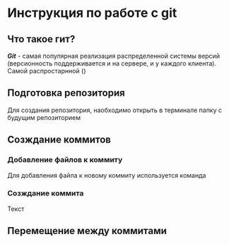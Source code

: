 # Инструкция по работе с git

## Что такое гит?
***Git*** - самая популярная реализация распределенной системы версий (версионность поддерживается и на сервере, и у каждого клиента). Самой распростарнной ()

## Подготовка репозитория 
Для создания репозитория, наобходимо открыть в терминале папку с будущим репозиторием 



## Созждание коммитов 

### Добавление файлов к коммиту
Для добавления файла к новому коммиту используется команда 



### Созждание коммита
Текст 


## Перемещение между коммитами